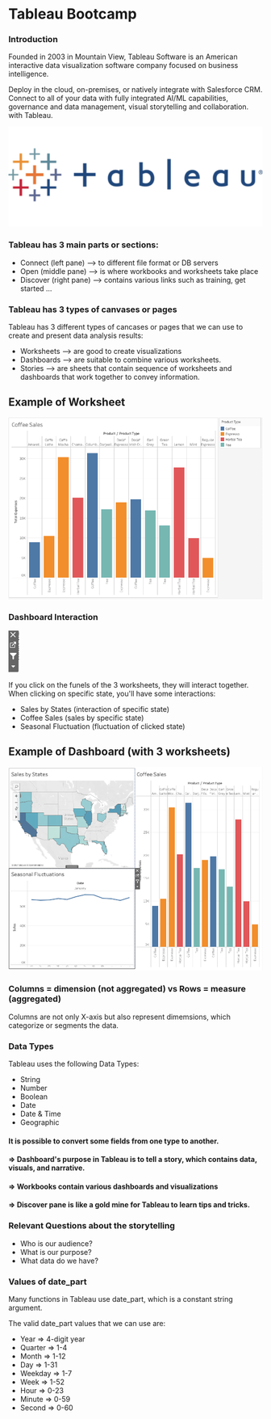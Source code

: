 # Tableau Bootcamp


### Introduction

Founded in 2003 in Mountain View, Tableau Software is an American interactive data visualization software company focused on business intelligence.  

Deploy in the cloud, on-premises, or natively integrate with Salesforce CRM. Connect to all of your data with fully integrated AI/ML capabilities, governance and data management, visual storytelling and collaboration.  with Tableau.

![Tableau](https://github.com/jsanon01/tableau/blob/main/images/tableau.png)

### Tableau has 3 main parts or sections:
- Connect (left pane) --> to different file format or DB servers 
- Open (middle pane) --> is where workbooks and worksheets take place
- Discover (right pane) --> contains various links such as training, get started ...

### Tableau has 3 types of canvases or pages
Tableau has 3 different types of cancases or pages that we can use to create and present data analysis results:

- Worksheets --> are good to create visualizations
- Dashboards --> are suitable to combine various worksheets.
- Stories --> are sheets that contain sequence of worksheets and dashboards that work together to convey information.

## Example of Worksheet
![Worksheet](https://github.com/jsanon01/tableau/blob/main/images/worksheet.png)

### Dashboard Interaction 

![Funel](https://github.com/jsanon01/tableau/blob/main/images/funel.png)

If you click on the funels of the 3 worksheets, they will interact together.
When clicking on specific state, you'll have some interactions: 
- Sales by States (interaction of specific state)
- Coffee Sales (sales by specific state)
- Seasonal Fluctuation (fluctuation of clicked state)


## Example of Dashboard (with 3 worksheets)
![Dashboard](https://github.com/jsanon01/tableau/blob/main/images/dashboard.png)



### Columns = dimension (not aggregated) vs Rows = measure (aggregated)

Columns are not only X-axis but also represent dimemsions, which categorize or segments the data.
<!--
Dimensions are qualitative in nature and mathematical operations like SUM(), AVG(), can't be done on them. 

Rows are not only Y-axis nut also represent measures.

Measures always represent numerical data meaning operations and aggregations can be performed on them.

#### Blue means discrete values and deals with a list or category. | Such example is a car's gear number with only 5 speeds.

#### Green means measure values and deals with a range or continuous values | Such example is the current speed of a car

#### Measure can also be used for mathematical operations.

-->
### Data Types

Tableau uses the following Data Types:

- String        
- Number            
- Boolean
- Date          
- Date & Time       
- Geographic


#### It is possible to convert some fields from one type to another.

#### => Dashboard's purpose in Tableau is to tell a story, which contains data, visuals, and narrative.
#### => Workbooks contain various dashboards and visualizations
#### => Discover pane is like a gold mine for Tableau to learn tips and tricks.


### Relevant Questions about the storytelling

- Who is our audience?
- What is our purpose?
- What data do we have?


### Values of date_part

Many functions in Tableau use date_part, which is a constant string argument.

The valid date_part values that we can use are:

- Year      => 4-digit year                      
- Quarter   => 1-4
- Month     => 1-12                             
- Day       => 1-31
- Weekday   => 1-7                            
- Week      => 1-52
- Hour      => 0-23                              
- Minute    => 0-59
- Second    => 0-60

<!-- 
#### DATEPART not only is "discrete by default" but also returns an integer.
#### DATETRUNC not only is "continuous by default" but also use rounding operations.



- Join is done at the row level.

- Blending is done at the agrgegation level.

### Hosting a 'Static website' for SKOUBI Landscaping on AWS S3 bucket
[Skoubi Landscaping](https://skoubi.s3.amazonaws.com/index.html)

-->
